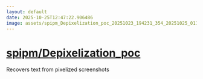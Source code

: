 ```yaml
---
layout: default
date: 2025-10-25T12:47:22.906486
image: assets/spipm_Depixelization_poc_20251023_194231_354_20251025_011837_784481--20251025T031906030--cropped.png
---
```


# [spipm/Depixelization_poc](https://github.com/spipm/Depixelization_poc/)

Recovers text from pixelized screenshots
